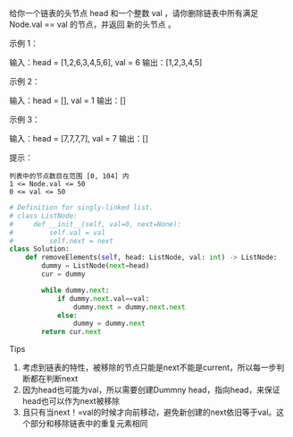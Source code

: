 给你一个链表的头节点 head 和一个整数 val ，请你删除链表中所有满足 Node.val == val 的节点，并返回 新的头节点 。

 

示例 1：

输入：head = [1,2,6,3,4,5,6], val = 6
输出：[1,2,3,4,5]

示例 2：

输入：head = [], val = 1
输出：[]

示例 3：

输入：head = [7,7,7,7], val = 7
输出：[]

 

提示：

    列表中的节点数目在范围 [0, 104] 内
    1 <= Node.val <= 50
    0 <= val <= 50



```python
# Definition for singly-linked list.
# class ListNode:
#     def __init__(self, val=0, next=None):
#         self.val = val
#         self.next = next
class Solution:
    def removeElements(self, head: ListNode, val: int) -> ListNode:
        dummy = ListNode(next=head)
        cur = dummy

        while dummy.next:
            if dummy.next.val==val:
                dummy.next = dummy.next.next 
            else:
                dummy = dummy.next 
        return cur.next
```



Tips

1. 考虑到链表的特性，被移除的节点只能是next不能是current，所以每一步判断都在判断next
2. 因为head也可能为val，所以需要创建Dummny head，指向head，来保证head也可以作为next被移除
3. 且只有当next！=val的时候才向前移动，避免新创建的next依旧等于val。这个部分和移除链表中的重复元素相同